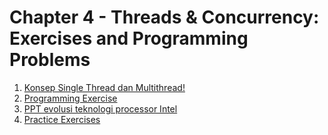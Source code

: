 # Chapter 4 - Threads & Concurrency: Exercises and Programming Problems

1. [Konsep Single Thread dan Multithread!](https://github.com/Alsahera/SisOp-2025/blob/main/chapter%204/single%20dan%20multithread.md)
2. [Programming Exercise](link)
3. [PPT evolusi teknologi processor Intel](link)
4. [Practice Exercises](https://github.com/Alsahera/SisOp-2025/blob/main/chapter%204/Practice%20Exercises.md)
